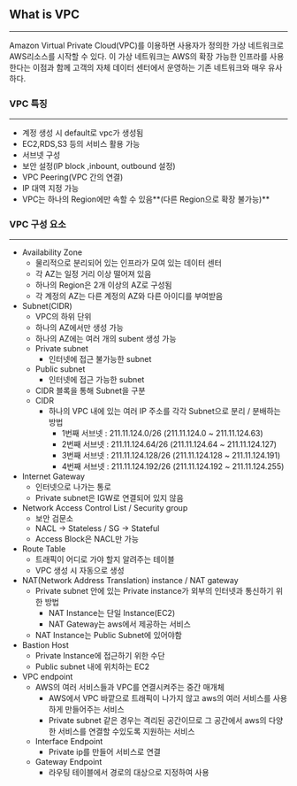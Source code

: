 ## What is VPC

---

Amazon Virtual Private Cloud(VPC)를 이용하면 사용자가 정의한 가상 네트워크로 AWS리소스를 시작할 수 있다. 
이 가상 네트워크는 AWS의 확장 가능한 인프라를 사용한다는 이점과 함께 고객의 자체 데이터 센터에서 운영하는 기존 네트워크와 매우 유사하다.

### VPC 특징

---

- 계정 생성 시 default로 vpc가 생성됨
- EC2,RDS,S3 등의 서비스 활용 가능
- 서브넷 구성
- 보안 설정(IP block ,inbount, outbound 설정)
- VPC Peering(VPC 간의 연결)
- IP 대역 지정 가능
- VPC는 하나의 Region에만 속할 수 있음**(다른 Region으로 확장 불가능)**

### VPC 구성 요소

---

- Availability Zone
    - 물리적으로 분리되어 있는 인프라가 모여 있는 데이터 센터
    - 각 AZ는 일정 거리 이상 떨어져 있음
    - 하나의 Region은 2개 이상의 AZ로 구성됨
    - 각 계정의 AZ는 다른 계정의 AZ와 다른 아이디를 부여받음
- Subnet(CIDR)
    - VPC의 하위 단위
    - 하나의 AZ에서만 생성 가능
    - 하나의 AZ에는 여러 개의 subent 생성 가능
    - Private subnet
        - 인터넷에 접근 불가능한 subnet
    - Public subnet
        - 인터넷에 접근 가능한 subnet
    - CIDR 블록을 통해 Subnet을 구분
    - CIDR
        - 하나의 VPC 내에 있는 여러 IP 주소를 각각 Subnet으로 분리 / 분배하는 방법
            - 1번째 서브넷 : 211.11.124.0/26 (211.11.124.0 ~ 211.11.124.63)
            - 2번째 서브넷 : 211.11.124.64/26 (211.11.124.64 ~ 211.11.124.127)
            - 3번째 서브넷 : 211.11.124.128/26 (211.11.124.128 ~ 211.11.124.191)
            - 4번째 서브넷 : 211.11.124.192/26 (211.11.124.192 ~ 211.11.124.255)
- Internet Gateway
    - 인터넷으로 나가는 통로
    - Private subnet은 IGW로 연결되어 있지 않음
- Network Access Control List / Security group
    - 보안 검문소
    - NACL → Stateless / SG → Stateful
    - Access Block은 NACL만 가능
- Route Table
    - 트래픽이 어디로 가야 할지 알려주는 테이블
    - VPC 생성 시 자동으로 생성
- NAT(Network Address Translation) instance / NAT gateway
    - Private subnet 안에 있는 Private instance가 외부의 인터넷과 통신하기 위한 방법
        - NAT Instance는 단일 Instance(EC2)
        - NAT Gateway는 aws에서 제공하는 서비스
    - NAT Instance는 Public Subnet에 있어야함
- Bastion Host
    - Private Instance에 접근하기 위한 수단
    - Public subnet 내에 위치하는 EC2
- VPC endpoint
    - AWS의 여러 서비스들과 VPC를 연결시켜주는 중간 매개체
        - AWS에서 VPC 바깥으로 트래픽이 나가지 않고 aws의  여러 서비스를 사용하게 만들어주는 서비스
        - Private subnet 같은 경우는 격리된 공간이므로 그 공간에서 aws의 다양한 서비스를 연결할 수있도록 지원하는 서비스
    - Interface Endpoint
        - Private ip를 만들어 서비스로 연결
    - Gateway Endpoint
        - 라우팅 테이블에서 경로의 대상으로 지정하여 사용
